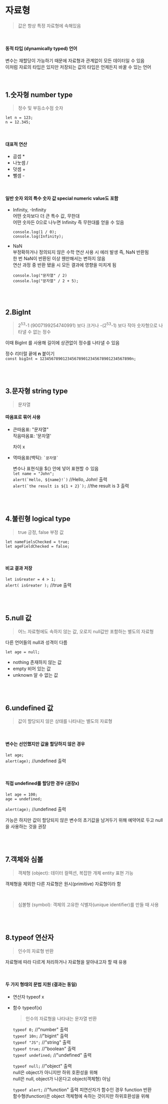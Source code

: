 자료형
===

>값은 항상 특정 자료형에 속해있음

<br>

#### 동적 타입 (dynamically typed) 언어

변수는 재할당이 가능하기 때문에 자료형과 관계없이 모든 데이터일 수 있음  
이처럼 자료의 타입은 있지만 저장되는 값의 타입은 언제든지 바꿀 수 있는 언어

<br>

1.숫자형 number type
---
> 정수 및 부등소수점 숫자

```let n = 123;```  
```n = 12.345;```

<br>

#### 대표적 연산
* 곱셉 *
* 나눗셈 /
* 덧셈 +
* 뺄셈 -

<br>

#### 일반 숫자 외의 특수 숫자 값 special numeric value도 포함
* Infinity, -Infinity   
    어떤 숫자보다 더 큰 특수 값, 무한대  
    어떤 숫자든 0으로 나누면 Infinity 즉 무한대를 얻을 수 있음  

    ```console.log(1 / 0);```  
    ```console.log(Infinity);```

* NaN  
    부정확하거나 정의되지 않은 수학 연산 사용 시 에러 발생 즉, NaN 반환됨   
    한 번 NaN이 반환된 이상 웬만해서는 변하지 않음   
    연산 과정 중 반환 됐을 시 모든 결과에 영향을 미치게 됨  

    ```console.log("문자열" / 2)```  
    ```console.log("문자열" / 2 + 5);```

<br>
<br>

2.BigInt
---
> 2<sup>53</sup>-1 (9007199254740991) 보다 크거나 -(2<sup>53</sup>-1) 보다 작아 숫자형으로 나타낼 수 없는 정수

이때 BigInt 를 사용해 길이에 상관없이 정수를 나타낼 수 있음   

정수 리터럴 끝에 **n** 붙이기   
```const bigInt = 1234567890123456789012345678901234567890n;```

<br>
<br>

3.문자형 string type
---
> 문자열

#### 따옴표로 묶어 사용
* 큰따옴표: "문자열"  
  작음따옴표: '문자열'   

    차이 x

* 역따옴표(백틱): ``` `문자열` ```   

    변수나 표현식을 ${} 안에 넣어 표현할 수 있음   
    ```let name = "John";```   
    ```alert(`Hello, ${name}!`)``` //Hello, John! 출력   
    ```alert(`the result is ${1 + 2}`);``` //the result is 3 출력

<br>
<br>

4.불린형 logical type
---
> true 긍정, false 부정 값

```let nameFielsChecked = true;```   
```let ageFieldChecked = false;```

<br>

#### 비교 결과 저장
```let isGreater = 4 > 1;```   
```alert( isGreater );``` //true 출력

<br>
<br>

5.null 값
---
> 어느 자료형에도 속하지 않는 값, 오로지 null값만 포함하는 별도의 자료형
   
다른 언어들의 null과 성격이 다름

```let age = null;```

* nothing 존재하지 않는 값
* empty 비어 있는 값
* unknown 알 수 없는 값

<br>
<br>

6.undefined 값
---
> 값이 할당되지 않은 상태를 나타내는 별도의 자료형

<br>

#### 변수는 선언했지만 값을 할당하지 않은 경우
```let age;```   
```alert(age);``` //undefined 출력

<br>

#### 직접 undefined를 할당한 경우 (권장x)
```let age = 100;```   
```age = undefined;```

```alert(age);``` //undefined 출력

가능은 하지만 값이 할당되지 않은 변수의 초기값을 남겨두기 위해 예약어로 두고   null을 사용하는 것을 권장

<br>
<br>

7.객체와 심볼
---
> 객체형 (object): 데이터 컬렉션, 복잡한 개체 entity 표현 가능 

객체형을 제외한 다른 자료형은 원시(primitive) 자료형이라 함

<br>
  
> 심볼형 (symbol): 객체의 고유한 식별자(unique identifier)를 만들 때 사용

<br>
<br>

8.typeof 연산자
---
> 인수의 자료형 반환   

 자료형에 따라 다르게 처리하거나 자료형을 알아내고자 할 때 유용

<br>

#### 두 가지 형태의 문법 지원 (결과는 동일)
* 연산자 typeof x
* 함수 typeof(x)

    >인수의 자료형을 나타내는 문자열 반환

    ```typeof 0;``` //"number" 출력   
    ```typeof 10n;``` //"bigint" 출력  
    ```typeof "JS";``` //"string" 출력  
    ```typeof true;``` //"boolean" 출력  
    ```typeof undefined;``` //"undefined" 출력

    ```typeof null;``` //"object" 출력   
    null은 object가 아니지만 하위 호환성을 위해  
    null은 null, object가 나온다고 object(객체형) 아님 

    ```typeof alert;``` //"function" 출력
    피연산자가 함수인 경우 function 반환   
    함수형(function)은 object 객체형에 속하는 것이지만 하위호환성을 위해
